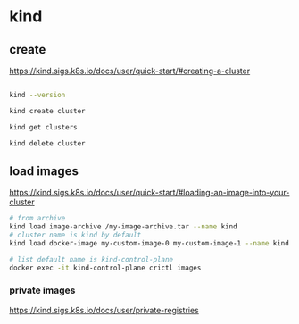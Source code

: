 # kind


## create

https://kind.sigs.k8s.io/docs/user/quick-start/#creating-a-cluster

```bash

kind --version

kind create cluster

kind get clusters

kind delete cluster


```

## load images

https://kind.sigs.k8s.io/docs/user/quick-start/#loading-an-image-into-your-cluster

```bash
# from archive
kind load image-archive /my-image-archive.tar --name kind
# cluster name is kind by default
kind load docker-image my-custom-image-0 my-custom-image-1 --name kind

# list default name is kind-control-plane
docker exec -it kind-control-plane crictl images
```

### private images

https://kind.sigs.k8s.io/docs/user/private-registries


